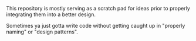 This repository is mostly serving as a scratch pad for ideas prior to properly integrating them into a better design. 

Sometimes ya just gotta write code without getting caught up in "properly naming" or "design patterns".
